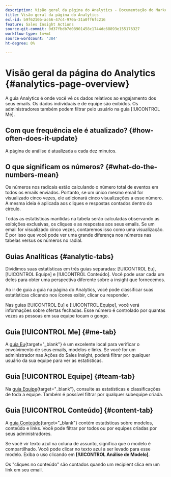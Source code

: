 ```yaml
---
description: Visão geral da página do Analytics - Documentação do Marketo - Documentação do produto
title: Visão geral da página do Analytics
exl-id: b9f6210b-ac66-47c4-970a-31a0ff6fc216
feature: Sales Insight Actions
source-git-commit: 0d37fbdb7d08901458c1744dc68893e155176327
workflow-type: tm+mt
source-wordcount: '384'
ht-degree: 0%

---
```


# Visão geral da página do Analytics {#analytics-page-overview}

A guia Analytics é onde você vê os dados relativos ao engajamento dos seus emails. Os dados individuais e de equipe são exibidos. Os administradores também podem filtrar pelo usuário na guia [!UICONTROL Me].

## Com que frequência ele é atualizado? {#how-often-does-it-update}

A página de análise é atualizada a cada dez minutos.

## O que significam os números? {#what-do-the-numbers-mean}

Os números nos radicais estão calculando o número total de eventos em todos os emails enviados. Portanto, se um único mesmo email for visualizado cinco vezes, ele adicionará cinco visualizações a esse número. A mesma ideia é aplicada aos cliques e respostas contados dentro do círculo.

Todas as estatísticas mantidas na tabela serão calculadas observando as exibições exclusivas, os cliques e as respostas aos seus emails. Se um email for visualizado cinco vezes, contaremos isso como uma visualização. É por isso que você pode ver uma grande diferença nos números nas tabelas versus os números no radial.

## Guias Analíticas {#analytic-tabs}

Dividimos suas estatísticas em três guias separadas: [!UICONTROL Eu], [!UICONTROL Equipe] e [!UICONTROL Conteúdo]. Você pode usar cada um deles para obter uma perspectiva diferente sobre a insight que fornecemos.

Ao ir de guia a guia na página do Analytics, você pode classificar suas estatísticas clicando nos ícones exibir, clicar ou responder.

Nas guias [!UICONTROL Eu] e [!UICONTROL Equipe], você verá informações sobre ofertas fechadas. Esse número é controlado por quantas vezes as pessoas em sua equipe tocam o gongo.

## Guia [!UICONTROL Me] {#me-tab}

A [guia Eu](/help/marketo/product-docs/marketo-sales-insight/actions/analytics/understanding-the-me-tab.md){target="_blank"} é um excelente local para verificar o envolvimento de seus emails, modelos e links. Se você for um administrador nas Ações do Sales Insight, poderá filtrar por qualquer usuário da sua equipe para ver as estatísticas.

## Guia [!UICONTROL Equipe] {#team-tab}

Na [guia Equipe](/help/marketo/product-docs/marketo-sales-insight/actions/analytics/understanding-the-team-tab.md){target="_blank"}, consulte as estatísticas e classificações de toda a equipe. Também é possível filtrar por qualquer subequipe criada.

## Guia [!UICONTROL Conteúdo] {#content-tab}

A [guia Conteúdo](/help/marketo/product-docs/marketo-sales-insight/actions/analytics/understanding-the-content-tab.md){target="_blank"} contém estatísticas sobre modelos, conteúdo e links. Você pode filtrar por todos ou por equipes criadas por seus administradores.

Se você vir texto azul na coluna de assunto, significa que o modelo é compartilhado. Você pode clicar no texto azul a ser levado para esse modelo. Exiba o uso clicando em **[!UICONTROL Análise de Modelo]**.

Os &quot;cliques no conteúdo&quot; são contados quando um recipient clica em um link em seu email.
